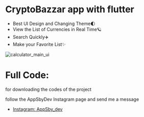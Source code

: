 # CryptoBazzar app with flutter
- Best UI Design and Changing Theme🌓
- View the List of Currencies in Real Time🪐
- Search Quickly✈️
- Make your Favorite List✨

![calculator_main_ui](https://appsbydev.chbk.run/api/files/5mcd64cn9lcnrwv/y0jkns4g8mq3xx2/main_aYMPx8a9o0.png)

# Full Code:
for downloading the codes of the project 

follow the AppSbyDev Instagram page and send me a message

- [Instagram: AppSby_dev](https://www.instagram.com/appsby_dev?igsh=dm0ybDF6bDRodjZ6)
